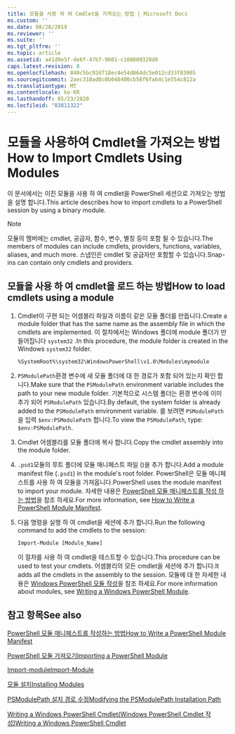 ```yaml
---
title: 모듈을 사용 하 여 Cmdlet을 가져오는 방법 | Microsoft Docs
ms.custom: ''
ms.date: 08/28/2019
ms.reviewer: ''
ms.suite: ''
ms.tgt_pltfrm: ''
ms.topic: article
ms.assetid: a41d9e5f-de6f-47b7-9601-c108609320d0
caps.latest.revision: 8
ms.openlocfilehash: 840c5bc92d718ec4e54d864dc5e012cd33f83905
ms.sourcegitcommit: 2aec310ad0c0b048400cb56f6fa64c1e554c812a
ms.translationtype: MT
ms.contentlocale: ko-KR
ms.lasthandoff: 05/23/2020
ms.locfileid: "83811322"
---
```

# <a name="how-to-import-cmdlets-using-modules"></a><span data-ttu-id="5350a-102">모듈을 사용하여 Cmdlet을 가져오는 방법</span><span class="sxs-lookup"><span data-stu-id="5350a-102">How to Import Cmdlets Using Modules</span></span>

<span data-ttu-id="5350a-103">이 문서에서는 이진 모듈을 사용 하 여 cmdlet을 PowerShell 세션으로 가져오는 방법을 설명 합니다.</span><span class="sxs-lookup"><span data-stu-id="5350a-103">This article describes how to import cmdlets to a PowerShell session by using a binary module.</span></span>

> [!NOTE]
> <span data-ttu-id="5350a-104">모듈의 멤버에는 cmdlet, 공급자, 함수, 변수, 별칭 등이 포함 될 수 있습니다.</span><span class="sxs-lookup"><span data-stu-id="5350a-104">The members of modules can include cmdlets, providers, functions, variables, aliases, and much more.</span></span> <span data-ttu-id="5350a-105">스냅인은 cmdlet 및 공급자만 포함할 수 있습니다.</span><span class="sxs-lookup"><span data-stu-id="5350a-105">Snap-ins can contain only cmdlets and providers.</span></span>

## <a name="how-to-load-cmdlets-using-a-module"></a><span data-ttu-id="5350a-106">모듈을 사용 하 여 cmdlet을 로드 하는 방법</span><span class="sxs-lookup"><span data-stu-id="5350a-106">How to load cmdlets using a module</span></span>

1. <span data-ttu-id="5350a-107">Cmdlet이 구현 되는 어셈블리 파일과 이름이 같은 모듈 폴더를 만듭니다.</span><span class="sxs-lookup"><span data-stu-id="5350a-107">Create a module folder that has the same name as the assembly file in which the cmdlets are implemented.</span></span> <span data-ttu-id="5350a-108">이 절차에서는 Windows 폴더에 module 폴더가 만들어집니다 `system32` .</span><span class="sxs-lookup"><span data-stu-id="5350a-108">In this procedure, the module folder is created in the Windows `system32` folder.</span></span>

   `%SystemRoot%\system32\WindowsPowerShell\v1.0\Modules\mymodule`

1. <span data-ttu-id="5350a-109">`PSModulePath`환경 변수에 새 모듈 폴더에 대 한 경로가 포함 되어 있는지 확인 합니다.</span><span class="sxs-lookup"><span data-stu-id="5350a-109">Make sure that the `PSModulePath` environment variable includes the path to your new module folder.</span></span> <span data-ttu-id="5350a-110">기본적으로 시스템 폴더는 환경 변수에 이미 추가 되어 `PSModulePath` 있습니다.</span><span class="sxs-lookup"><span data-stu-id="5350a-110">By default, the system folder is already added to the `PSModulePath` environment variable.</span></span> <span data-ttu-id="5350a-111">를 보려면 `PSModulePath` 을 입력 `$env:PSModulePath` 합니다.</span><span class="sxs-lookup"><span data-stu-id="5350a-111">To view the `PSModulePath`, type: `$env:PSModulePath`.</span></span>

1. <span data-ttu-id="5350a-112">Cmdlet 어셈블리를 모듈 폴더에 복사 합니다.</span><span class="sxs-lookup"><span data-stu-id="5350a-112">Copy the cmdlet assembly into the module folder.</span></span>

1. <span data-ttu-id="5350a-113">`.psd1`모듈의 루트 폴더에 모듈 매니페스트 파일 ()을 추가 합니다.</span><span class="sxs-lookup"><span data-stu-id="5350a-113">Add a module manifest file (`.psd1`) in the module's root folder.</span></span> <span data-ttu-id="5350a-114">PowerShell은 모듈 매니페스트를 사용 하 여 모듈을 가져옵니다.</span><span class="sxs-lookup"><span data-stu-id="5350a-114">PowerShell uses the module manifest to import your module.</span></span> <span data-ttu-id="5350a-115">자세한 내용은 [PowerShell 모듈 매니페스트를 작성 하는 방법](../module/how-to-write-a-powershell-module-manifest.md)을 참조 하세요.</span><span class="sxs-lookup"><span data-stu-id="5350a-115">For more information, see [How to Write a PowerShell Module Manifest](../module/how-to-write-a-powershell-module-manifest.md).</span></span>

1. <span data-ttu-id="5350a-116">다음 명령을 실행 하 여 cmdlet을 세션에 추가 합니다.</span><span class="sxs-lookup"><span data-stu-id="5350a-116">Run the following command to add the cmdlets to the session:</span></span>

   `Import-Module [Module_Name]`

   <span data-ttu-id="5350a-117">이 절차를 사용 하 여 cmdlet을 테스트할 수 있습니다.</span><span class="sxs-lookup"><span data-stu-id="5350a-117">This procedure can be used to test your cmdlets.</span></span> <span data-ttu-id="5350a-118">어셈블리의 모든 cmdlet을 세션에 추가 합니다.</span><span class="sxs-lookup"><span data-stu-id="5350a-118">It adds all the cmdlets in the assembly to the session.</span></span> <span data-ttu-id="5350a-119">모듈에 대 한 자세한 내용은 [Windows PowerShell 모듈 작성](../module/writing-a-windows-powershell-module.md)을 참조 하세요.</span><span class="sxs-lookup"><span data-stu-id="5350a-119">For more information about modules, see [Writing a Windows PowerShell Module](../module/writing-a-windows-powershell-module.md).</span></span>

## <a name="see-also"></a><span data-ttu-id="5350a-120">참고 항목</span><span class="sxs-lookup"><span data-stu-id="5350a-120">See also</span></span>

[<span data-ttu-id="5350a-121">PowerShell 모듈 매니페스트를 작성하는 방법</span><span class="sxs-lookup"><span data-stu-id="5350a-121">How to Write a PowerShell Module Manifest</span></span>](../module/how-to-write-a-powershell-module-manifest.md)

[<span data-ttu-id="5350a-122">PowerShell 모듈 가져오기</span><span class="sxs-lookup"><span data-stu-id="5350a-122">Importing a PowerShell Module</span></span>](../module/importing-a-powershell-module.md)

[<span data-ttu-id="5350a-123">Import-module</span><span class="sxs-lookup"><span data-stu-id="5350a-123">Import-Module</span></span>](/powershell/module/Microsoft.PowerShell.Core/Import-Module)

[<span data-ttu-id="5350a-124">모듈 설치</span><span class="sxs-lookup"><span data-stu-id="5350a-124">Installing Modules</span></span>](../module/installing-a-powershell-module.md)

[<span data-ttu-id="5350a-125">PSModulePath 설치 경로 수정</span><span class="sxs-lookup"><span data-stu-id="5350a-125">Modifying the PSModulePath Installation Path</span></span>](../module/modifying-the-psmodulepath-installation-path.md)

[<span data-ttu-id="5350a-126">Writing a Windows PowerShell Cmdlet(Windows PowerShell Cmdlet 작성)</span><span class="sxs-lookup"><span data-stu-id="5350a-126">Writing a Windows PowerShell Cmdlet</span></span>](../cmdlet/cmdlet-overview.md)
